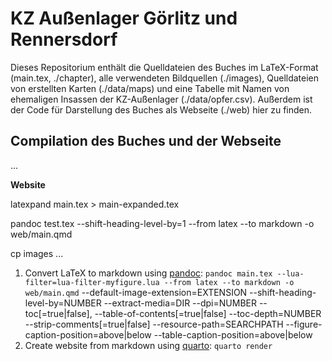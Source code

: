 # KZ Außenlager Görlitz und Rennersdorf

Dieses Repositorium enthält die Quelldateien des Buches im LaTeX-Format (main.tex, ./chapter), alle verwendeten Bildquellen (./images), Quelldateien von erstellten Karten (./data/maps) und eine Tabelle mit Namen von ehemaligen Insassen der KZ-Außenlager (./data/opfer.csv). Außerdem ist der Code für Darstellung des Buches als Webseite (./web) hier zu finden. 


## Compilation des Buches und der Webseite

...

**Website**


latexpand main.tex > main-expanded.tex 

pandoc test.tex --shift-heading-level-by=1 --from latex --to markdown -o web/main.qmd 

cp images ...


1. Convert LaTeX to markdown using [pandoc](https://pandoc.org/MANUAL.html): 
`pandoc main.tex --lua-filter=lua-filter-myfigure.lua --from latex --to markdown -o web/main.qmd`
--default-image-extension=EXTENSION
--shift-heading-level-by=NUMBER 
--extract-media=DIR
--dpi=NUMBER
--toc[=true|false], --table-of-contents[=true|false]
--toc-depth=NUMBER
--strip-comments[=true|false]
--resource-path=SEARCHPATH
--figure-caption-position=above|below
--table-caption-position=above|below
2. Create website from markdown using [quarto](https://quarto.org/docs/websites/): `quarto render`

